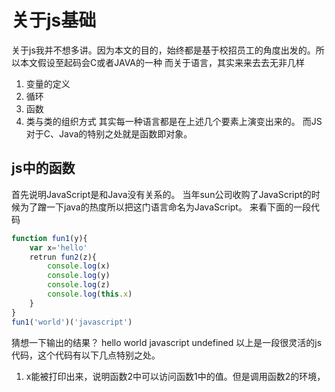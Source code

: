 
# 关于js基础
关于js我并不想多讲。因为本文的目的，始终都是基于校招员工的角度出发的。所以本文假设至起码会C或者JAVA的一种
而关于语言，其实来来去去无非几样
1. 变量的定义
2. 循环
3. 函数
4. 类与类的组织方式
其实每一种语言都是在上述几个要素上演变出来的。
而JS对于C、Java的特别之处就是函数即对象。

## js中的函数
首先说明JavaScript是和Java没有关系的。
当年sun公司收购了JavaScript的时候为了蹭一下java的热度所以把这门语言命名为JavaScript。
来看下面的一段代码
```js
function fun1(y){
    var x='hello'
    retrun fun2(z){
        console.log(x)
        console.log(y)
        console.log(z)
        console.log(this.x)
    }
}
fun1('world')('javascript')
```
猜想一下输出的结果？
hello world javascript undefined
以上是一段很灵活的js代码，这个代码有以下几点特别之处。
1. x能被打印出来，说明函数2中可以访问函数1中的值。但是调用函数2的环境，